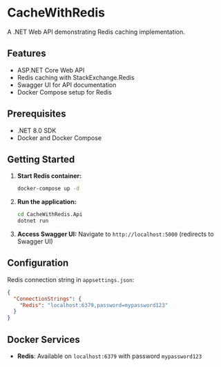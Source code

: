 # CacheWithRedis

A .NET Web API demonstrating Redis caching implementation.

## Features

- ASP.NET Core Web API
- Redis caching with StackExchange.Redis
- Swagger UI for API documentation
- Docker Compose setup for Redis

## Prerequisites

- .NET 8.0 SDK
- Docker and Docker Compose

## Getting Started

1. **Start Redis container:**
   ```bash
   docker-compose up -d
   ```

2. **Run the application:**
   ```bash
   cd CacheWithRedis.Api
   dotnet run
   ```

3. **Access Swagger UI:**
   Navigate to `http://localhost:5000` (redirects to Swagger UI)

## Configuration

Redis connection string in `appsettings.json`:
```json
{
  "ConnectionStrings": {
    "Redis": "localhost:6379,password=mypassword123"
  }
}
```

## Docker Services

- **Redis**: Available on `localhost:6379` with password `mypassword123`